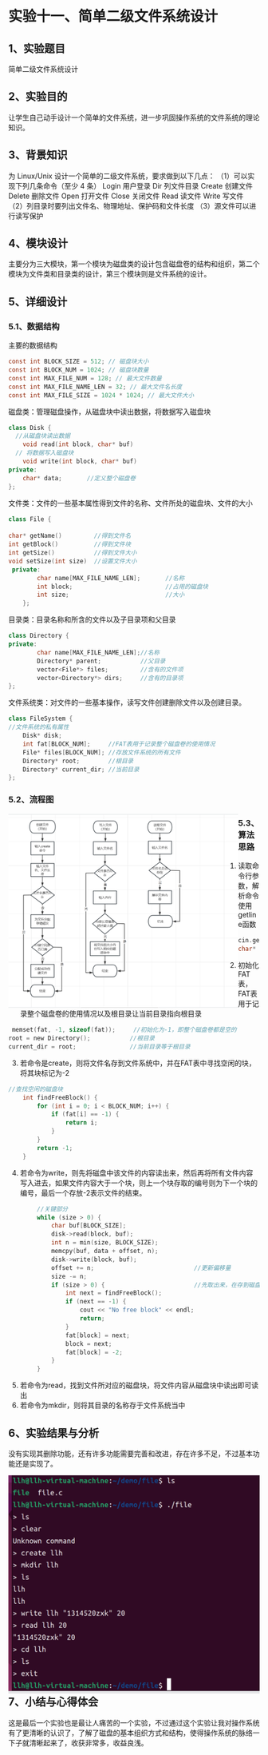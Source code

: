 # 实验十一、简单二级文件系统设计

## 1、实验题目

简单二级文件系统设计

## 2、实验目的

让学生自己动手设计一个简单的文件系统，进一步巩固操作系统的文件系统的理论知识。

## 3、背景知识

为 Linux/Unix 设计一个简单的二级文件系统，要求做到以下几点：
（1）可以实现下列几条命令（至少 4 条）
	Login 用户登录
	Dir 列文件目录
	Create 创建文件
	Delete 删除文件
	Open 打开文件
	Close 关闭文件
	Read 读文件
	Write 写文件
（2）列目录时要列出文件名、物理地址、保护码和文件长度
（3）源文件可以进行读写保护

## 4、模块设计

主要分为三大模块，第一个模块为磁盘类的设计包含磁盘卷的结构和组织，第二个模块为文件类和目录类的设计，第三个模块则是文件系统的设计。


## 5、详细设计

### 5.1、数据结构

主要的数据结构
```c
const int BLOCK_SIZE = 512; // 磁盘块大小
const int BLOCK_NUM = 1024; // 磁盘块数量
const int MAX_FILE_NUM = 128; // 最大文件数量
const int MAX_FILE_NAME_LEN = 32; // 最大文件名长度
const int MAX_FILE_SIZE = 1024 * 1024; // 最大文件大小
```
磁盘类：管理磁盘操作，从磁盘块中读出数据，将数据写入磁盘块
```c++
class Disk {
  //从磁盘块读出数据
    void read(int block, char* buf)
  // 将数据写入磁盘块
    void write(int block, char* buf) 
private:
    char* data;       //定义整个磁盘卷
};
```
文件类：文件的一些基本属性得到文件的名称、文件所处的磁盘块、文件的大小
```c++
class File {

char* getName()			//得到文件名
int getBlock() 			//得到文件块
int getSize()      		//得到文件大小
void setSize(int size)  //设置文件大小
 private:
        char name[MAX_FILE_NAME_LEN];       //名称
        int block;                          //占用的磁盘块
        int size;                           //大小
    };
```
目录类：目录名称和所含的文件以及子目录项和父目录
```c++
class Directory {
private:
        char name[MAX_FILE_NAME_LEN];//名称
        Directory* parent;			 //父目录
        vector<File*> files;		 //含有的文件项
        vector<Directory*> dirs;	 //含有的目录项
};
```
文件系统类：对文件的一些基本操作，读写文件创建删除文件以及创建目录。
```c++
class FileSystem {
//文件系统的私有属性
    Disk* disk;
    int fat[BLOCK_NUM];	    //FAT表用于记录整个磁盘卷的使用情况
    File* files[BLOCK_NUM]; //存放文件系统的所有文件
    Directory* root;		//根目录
    Directory* current_dir;	//当前目录
};
```
### 5.2、流程图

<img src="./image/24.png" style="zoom: 45%;float:left" />

### 5.3、算法思路

1. 读取命令行参数，解析命令使用getline函数
```c
cin.getline(cmd, 256);
char* p = strtok(cmd, " ");			//设置标记符
```
2. 初始化FAT表，FAT表用于记录整个磁盘卷的使用情况以及根目录让当前目录指向根目录
```c
 memset(fat, -1, sizeof(fat));     //初始化为-1，即整个磁盘卷都是空的
root = new Directory();	          //根目录
current_dir = root;	              //当前目录等于根目录
```
3. 若命令是create，则将文件名存到文件系统中，并在FAT表中寻找空闲的块，将其块标记为-2
```c
//查找空闲的磁盘块
    int findFreeBlock() {
        for (int i = 0; i < BLOCK_NUM; i++) {
            if (fat[i] == -1) {
                return i;
            }
        }
        return -1;
    }
```
4. 若命令为write，则先将磁盘中该文件的内容读出来，然后再将所有文件内容写入进去，如果文件内容大于一个块，则上一个块存取的编号则为下一个块的编号，最后一个存放-2表示文件的结束。
```c++
		//关键部分
        while (size > 0) {
            char buf[BLOCK_SIZE];
            disk->read(block, buf);
            int n = min(size, BLOCK_SIZE);
            memcpy(buf, data + offset, n);
            disk->write(block, buf);
            offset += n;							//更新偏移量
            size -= n;
            if (size > 0) {							//先取出来，在存到磁盘里面
                int next = findFreeBlock();
                if (next == -1) {
                    cout << "No free block" << endl;
                    return;
                }
                fat[block] = next;
                block = next;
                fat[block] = -2;
            }
        }
```
5. 若命令为read，找到文件所对应的磁盘块，将文件内容从磁盘块中读出即可读出
6. 若命令为mkdir，则将其目录的名称存于文件系统当中

## 6、实验结果与分析

没有实现其删除功能，还有许多功能需要完善和改进，存在许多不足，不过基本功能还是实现了。

<img src="./image/23.png" style="zoom:50%;float:left" />

## 7、小结与心得体会

这是最后一个实验也是最让人痛苦的一个实验，不过通过这个实验让我对操作系统有了更清晰的认识了，了解了磁盘的基本组织方式和结构，使得操作系统的脉络一下子就清晰起来了，收获非常多，收益良浅。
